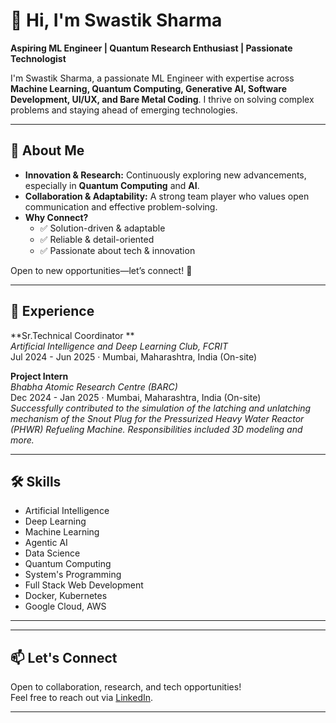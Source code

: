 # 👋 Hi, I'm Swastik Sharma

**Aspiring ML Engineer | Quantum Research Enthusiast | Passionate Technologist**

I'm Swastik Sharma, a passionate ML Engineer with expertise across **Machine Learning, Quantum Computing, Generative AI, Software Development, UI/UX, and Bare Metal Coding**. I thrive on solving complex problems and staying ahead of emerging technologies.

---

## 🚀 About Me
- **Innovation & Research:** Continuously exploring new advancements, especially in **Quantum Computing** and **AI**.
- **Collaboration & Adaptability:** A strong team player who values open communication and effective problem-solving.
- **Why Connect?**
  - ✅ Solution-driven & adaptable
  - ✅ Reliable & detail-oriented
  - ✅ Passionate about tech & innovation

Open to new opportunities—let’s connect! 🚀

---

## 💼 Experience

**Sr.Technical Coordinator **  
_Artificial Intelligence and Deep Learning Club, FCRIT_  
Jul 2024 - Jun 2025 · Mumbai, Maharashtra, India (On-site)

**Project Intern**  
_Bhabha Atomic Research Centre (BARC)_  
Dec 2024 - Jan 2025 · Mumbai, Maharashtra, India (On-site)  
*Successfully contributed to the simulation of the latching and unlatching mechanism of the Snout Plug for the Pressurized Heavy Water Reactor (PHWR) Refueling Machine. Responsibilities included 3D modeling and more.*

---

## 🛠️ Skills

- Artificial Intelligence
- Deep Learning
- Machine Learning
- Agentic AI
- Data Science
- Quantum Computing
- System's Programming
- Full Stack Web Development
- Docker, Kubernetes
- Google Cloud, AWS

---

<!-- Projects section intentionally left out as per your request. You can update it later! -->

---

## 📫 Let's Connect

Open to collaboration, research, and tech opportunities!  
Feel free to reach out via [LinkedIn](https://www.linkedin.com/in/swastiksharma20).

---
